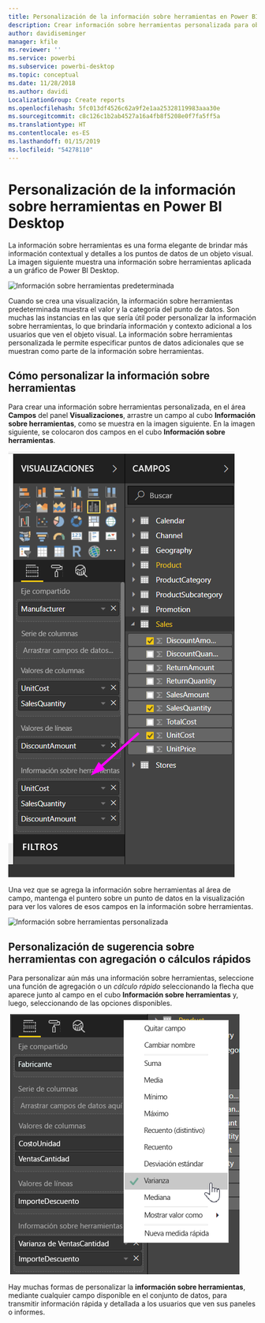 ```yaml
---
title: Personalización de la información sobre herramientas en Power BI Desktop
description: Crear información sobre herramientas personalizada para objetos visuales con la operación de arrastrar y soltar
author: davidiseminger
manager: kfile
ms.reviewer: ''
ms.service: powerbi
ms.subservice: powerbi-desktop
ms.topic: conceptual
ms.date: 11/28/2018
ms.author: davidi
LocalizationGroup: Create reports
ms.openlocfilehash: 5fc013df4526c62a9f2e1aa25328119983aaa30e
ms.sourcegitcommit: c8c126c1b2ab4527a16a4fb8f5208e0f7fa5ff5a
ms.translationtype: HT
ms.contentlocale: es-ES
ms.lasthandoff: 01/15/2019
ms.locfileid: "54278110"
---
```

# <a name="customizing-tooltips-in-power-bi-desktop"></a>Personalización de la información sobre herramientas en Power BI Desktop
La información sobre herramientas es una forma elegante de brindar más información contextual y detalles a los puntos de datos de un objeto visual. La imagen siguiente muestra una información sobre herramientas aplicada a un gráfico de Power BI Desktop.

![Información sobre herramientas predeterminada](media/desktop-custom-tooltips/custom-tooltips-1.png)

Cuando se crea una visualización, la información sobre herramientas predeterminada muestra el valor y la categoría del punto de datos. Son muchas las instancias en las que sería útil poder personalizar la información sobre herramientas, lo que brindaría información y contexto adicional a los usuarios que ven el objeto visual. La información sobre herramientas personalizada le permite especificar puntos de datos adicionales que se muestran como parte de la información sobre herramientas.

## <a name="how-to-customize-tooltips"></a>Cómo personalizar la información sobre herramientas
Para crear una información sobre herramientas personalizada, en el área **Campos** del panel **Visualizaciones**, arrastre un campo al cubo **Información sobre herramientas**, como se muestra en la imagen siguiente. En la imagen siguiente, se colocaron dos campos en el cubo **Información sobre herramientas**.

![Agregar campos de información sobre herramientas](media/desktop-custom-tooltips/custom-tooltips-2.png)

Una vez que se agrega la información sobre herramientas al área de campo, mantenga el puntero sobre un punto de datos en la visualización para ver los valores de esos campos en la información sobre herramientas.

![Información sobre herramientas personalizada](media/desktop-custom-tooltips/custom-tooltips-3.png)

## <a name="customizing-tooltips-with-aggregation-or-quick-calcs"></a>Personalización de sugerencia sobre herramientas con agregación o cálculos rápidos
Para personalizar aún más una información sobre herramientas, seleccione una función de agregación o un *cálculo rápido* seleccionando la flecha que aparece junto al campo en el cubo **Información sobre herramientas** y, luego, seleccionando de las opciones disponibles.

![Información sobre herramientas con Cálculo rápido](media/desktop-custom-tooltips/custom-tooltips-4.png)

Hay muchas formas de personalizar la **información sobre herramientas**, mediante cualquier campo disponible en el conjunto de datos, para transmitir información rápida y detallada a los usuarios que ven sus paneles o informes.

